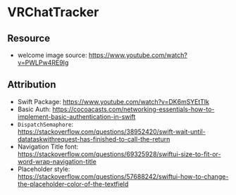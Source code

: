 # VRChatTracker
## Resource

- welcome image source: https://www.youtube.com/watch?v=PWLPw4RE9Ig

## Attribution
<!-- - `ASWebAuthenticationSession`: https://www.andyibanez.com/posts/using-aswebauthenticationaession-swiftui/ -->
- Swift Package: https://www.youtube.com/watch?v=DK6mSYEtTIk
- Basic Auth: https://cocoacasts.com/networking-essentials-how-to-implement-basic-authentication-in-swift
- `DispatchSemaphore`: https://stackoverflow.com/questions/38952420/swift-wait-until-datataskwithrequest-has-finished-to-call-the-return
- Navigation Title font: https://stackoverflow.com/questions/69325928/swiftui-size-to-fit-or-word-wrap-navigation-title
- Placeholder style: https://stackoverflow.com/questions/57688242/swiftui-how-to-change-the-placeholder-color-of-the-textfield
